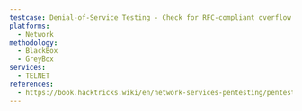 ```yaml
---
testcase: Denial-of-Service Testing - Check for RFC-compliant overflow by sending a two-byte IAC sequence (0xff 0xf7 0xff 0xf8) and observing for service crash or restart
platforms: 
  - Network
methodology: 
  - BlackBox
  - GreyBox
services:
  - TELNET
references:
  - https://book.hacktricks.wiki/en/network-services-pentesting/pentesting-telnet.html
---
```

